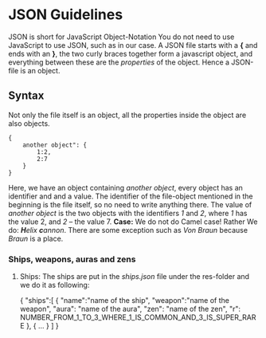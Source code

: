 # JSON Guidelines
JSON is short for JavaScript Object-Notation
You do not need to use JavaScript to use JSON, such as in our case. A JSON file starts with a __{__ and ends with an __}__, the two curly braces together form a javascript object, and everything between these are the _properties_ of the object. Hence a JSON-file is an object.

## Syntax
Not only the file itself is an object, all the properties inside the object are also objects.

	{
		another object": {
			1:2,
			2:7 
		}
	}
Here, we have an object containing _another object_, every object has an identifier and and a value. The identifier of the file-object mentioned in the beginning is the file itself, so no need to write anything there.
The value of _another object_ is the two objects with the identifiers _1_ and _2_, where _1_ has the value 2, and _2_ – the value 7. 
__Case:__  We do not do Camel case! Rather We do: _**H**elix **c**annon_.
There are some exception such as _Von Braun_ because _Braun_ is a place.
### Ships, weapons, auras and zens
1. Ships:
The ships are put in the _ships.json_ file under the res-folder and we do it as following:

	{
		"ships":[
				{
					"name":"name of the ship", "weapon":"name of the weapon", "aura": "name of the aura", "zen": "name of the zen", "r": NUMBER_FROM_1_TO_3_WHERE_1_IS_COMMON_AND_3_IS_SUPER_RARE
				},
				{
					...
				}
		]
	}



